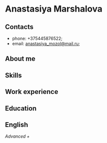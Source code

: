 # Anastasiya Marshalova
## Contacts

  * phone: +375445876522;
  * email: anastasiya_mozol@mail.ru;

## About me


## Skills

## Work experience

## Education


## English

*Advanced +*
